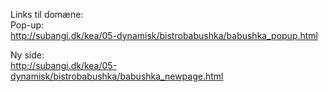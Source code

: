 Links til domæne: <br> 
Pop-up: <br>
http://subangi.dk/kea/05-dynamisk/bistrobabushka/babushka_popup.html

Ny side: <br>
http://subangi.dk/kea/05-dynamisk/bistrobabushka/babushka_newpage.html

